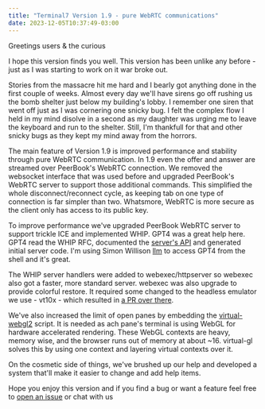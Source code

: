 ```yaml
---
title: "Terminal7 Version 1.9 - pure WebRTC communications"
date: 2023-12-05T10:37:49-03:00
---
```


Greetings users & the curious

I hope this version finds you well. This version has been unlike any before -
just as I was starting to work on it war broke out.

Stories from the massacre hit me hard and I bearly got anything done
in the first couple of weeks. Almost every day we'll have sirens go off 
rushing us the bomb shelter just below my building's lobby.
I remember one siren that went
off just as I was cornering one snicky bug. I felt the complex flow 
I held in my mind disolve in a second as my daughter was urging me to leave the keyboard
and run to the shelter.
Still, I'm thankfull for that and other snicky bugs as they kept my mind away from the horrors.

The main feature of Version 1.9 is improved performance and stability through pure WebRTC communication.
In 1.9 even the offer and answer are streamed over PeerBook's WebRTC connection.
We removed the websocket interface that was used before and upgraded
PeerBook's WebRTC server to support those additional commands.
This simplified the whole disconnect/reconnect cycle, as keeping tab on one type of connection
is far simpler than two. Whatsmore, WebRTC is more secure as the client only has access to its
public key.

To improve performance we've upgraded PeerBook WebRTC server to support trickle 
ICE and implemented WHIP. GPT4 was a great help here.
GPT4 read the WHIP RFC, documented the [server's API]() and generated initial server code.
I'm using Simon Willison [llm]() to access GPT4 from the shell and it's great.

The WHIP server handlers were added to webexec/httpserver so webexec also got a faster, more standard server.
webexec was also upgrade to provide colorful restore. It required some changed to the headless
emulator we use - vt10x - which resulted in [a PR over there](https://github.com/hinshun/vt10x/pull/4).

We've also increased the limit of open panes by embedding the [virtual-webgl2](https://github.com/greggman/virtual-webgl) script. 
It is needed as ach pane's terminal is using WebGL for hardware accelerated rendering.
These WebGL contexts are heavy, memory wise, and the browser runs out of memory at about ~16. 
virtual-gl solves this by using one context and layering virtual contexts over it.

On the cosmetic side of things, we've brushed up our help and developed a system that'll make
it easier to change and add help items. 

Hope you enjoy this version and if you find a bug or want a feature feel free to
[open an issue](https://github.com/tuzig/terminal7/issues/new/choose) or chat with
us 
